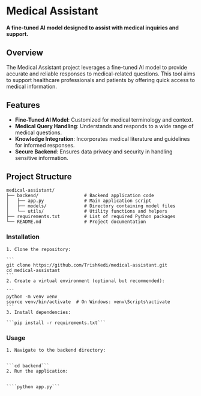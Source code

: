 # Medical Assistant

**A fine-tuned AI model designed to assist with medical inquiries and support.**

## Overview

The Medical Assistant project leverages a fine-tuned AI model to provide accurate and reliable responses to medical-related questions. This tool aims to support healthcare professionals and patients by offering quick access to medical information.

## Features

- **Fine-Tuned AI Model**: Customized for medical terminology and context.
- **Medical Query Handling**: Understands and responds to a wide range of medical questions.
- **Knowledge Integration**: Incorporates medical literature and guidelines for informed responses.
- **Secure Backend**: Ensures data privacy and security in handling sensitive information.

## Project Structure

```
medical-assistant/
├── backend/                 # Backend application code
│   ├── app.py               # Main application script
│   ├── models/              # Directory containing model files
│   └── utils/               # Utility functions and helpers
├── requirements.txt         # List of required Python packages
└── README.md                # Project documentation
```

### Installation
    1. Clone the repository:

    ```
    git clone https://github.com/TrishKedi/medical-assistant.git
    cd medical-assistant
    ```
    2. Create a virtual environment (optional but recommended):

    ```
    python -m venv venv
    source venv/bin/activate  # On Windows: venv\Scripts\activate
    ```
    3. Install dependencies:

    ```pip install -r requirements.txt```

### Usage
    1. Navigate to the backend directory:


    ```cd backend```
    2. Run the application:


    ````python app.py```
